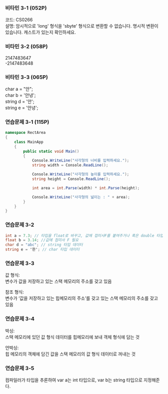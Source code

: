 ### 비타민 3-1 (052P)

코드: CS0266<br/>
설명: 암시적으로 'long' 형식을 'sbyte' 형식으로 변환할 수 없습니다. 명시적 변환이 있습니다. 캐스트가 있는지 확인하세요.

### 비타민 3-2 (058P)
2147483647<br/>   -2147483648

### 비타민 3-3 (065P)
char a = "안";<br/>   char b = '안녕';<br/>   string d = '안';<br/>   string e = '안녕';<br/>

### 연습문제 3-1 (115P)
```csharp
namespace RectArea
{
    class MainApp
    {
        public static void Main()
        {
            Console.WriteLine("사각형의 너비를 입력하세요.");
            string width = Console.ReadLine();

            Console.WriteLine("사각형의 높이를 입력하세요.");
            string height = Console.ReadLine();

            int area = int.Parse(width) * int.Parse(height);

            Console.WriteLine("사각형의 넓이는 : " + area);
        }
    }
}
```

### 연습문제 3-2
```csharp
int a = 7.3; // 타입을 float로 바꾸고, 값에 접미사F를 붙여주거나 혹은 double 타입으로 바꿔줘야 한다.
float b = 3.14; //값에 접미사 F 필요
char d = "abc"; // string 타입 데이터
string e = '한'; // char 타입 데이터
```

### 연습문제 3-3
값 형식:   <br/>
변수가 값을 저장하고 있는 스택 메모리의 주소를 갖고 있음


참조 형식:   <br/>
변수가 ‘값을 저장하고 있는 힙메모리의 주소’를 갖고 있는 스택 메모리의 주소를 갖고 있음


### 연습문제 3-4
박싱:   <br/>
스택 메모리에 있던 값 형식 데이터를 힙메모리에 보내 객체 형식에 담는 것


언박싱:   <br/>
힙 메모리의 객체에 담긴 값을 스택 메모리의 값 형식 데이터로 꺼내는 것

### 연습문제 3-5
컴파일러가 타입을 추론하여 var a는 int 타입으로, var b는 string 타입으로 지정해준다.
